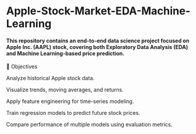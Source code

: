 # Apple-Stock-Market-EDA-Machine-Learning
#### This repository contains an end-to-end data science project focused on Apple Inc. (AAPL) stock, covering both Exploratory Data Analysis (EDA) and Machine Learning-based price prediction.

📌 Objectives

Analyze historical Apple stock data.

Visualize trends, moving averages, and returns.

Apply feature engineering for time-series modeling.

Train regression models to predict future stock prices.

Compare performance of multiple models using evaluation metrics.

